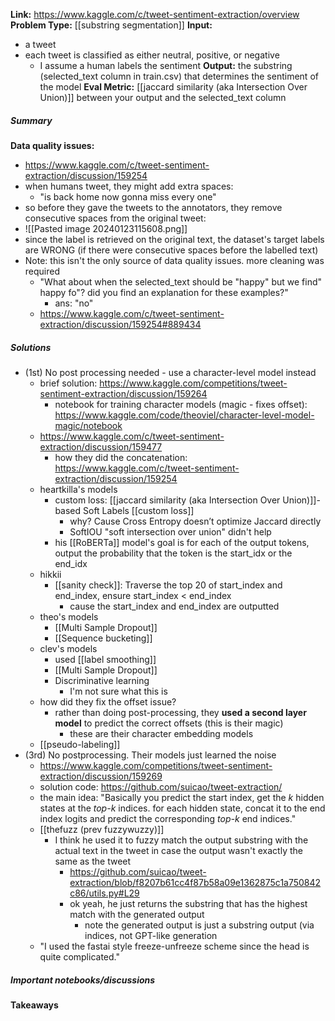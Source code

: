 **Link:** https://www.kaggle.com/c/tweet-sentiment-extraction/overview
**Problem Type:** [[substring segmentation]]
**Input:** 
- a tweet
- each tweet is classified as either neutral, positive, or negative
	- I assume a human labels the sentiment
**Output:** the substring (selected_text column in train.csv) that determines the sentiment of the model
**Eval Metric:** [[jaccard similarity (aka Intersection Over Union)]] between your output and the selected_text column
##### Summary

**Data quality issues:**
- https://www.kaggle.com/c/tweet-sentiment-extraction/discussion/159254
- when humans tweet, they might add extra spaces:
	- "is back home now      gonna miss every one"
- so before they gave the tweets to the annotators, they remove consecutive spaces from the original tweet:
- ![[Pasted image 20240123115608.png]]
- since the label is retrieved on the original text, the dataset's target labels are WRONG (if there were consecutive spaces before the labelled text)
- Note: this isn't the only source of data quality issues. more cleaning was required
	- "What about when the selected_text should be "happy" but we find" happy fo"? did you find an explanation for these examples?"
		- ans: "no"
	- https://www.kaggle.com/c/tweet-sentiment-extraction/discussion/159254#889434
##### Solutions
- (1st) No post processing needed - use a character-level model instead
	- brief solution: https://www.kaggle.com/competitions/tweet-sentiment-extraction/discussion/159264
		- notebook for training character models (magic - fixes offset): https://www.kaggle.com/code/theoviel/character-level-model-magic/notebook
	- https://www.kaggle.com/c/tweet-sentiment-extraction/discussion/159477
		- how they did the concatenation: https://www.kaggle.com/c/tweet-sentiment-extraction/discussion/159254
	- heartkilla's models
		- custom loss: [[jaccard similarity (aka Intersection Over Union)]]-based Soft Labels [[custom loss]]
			- why? Cause Cross Entropy doesn’t optimize Jaccard directly
			- SoftIOU "soft intersection over union" didn't help
		- his [[RoBERTa]] model's goal is for each of the output tokens, output the probability that the token is the start_idx or the end_idx
	- hikkii
		- [[sanity check]]: Traverse the top 20 of start_index and end_index, ensure start_index < end_index
			- cause the start_index and end_index are outputted 
	- theo's models
		- [[Multi Sample Dropout]]
		- [[Sequence bucketing]]
	- clev's models
		- used [[label smoothing]] 
		- [[Multi Sample Dropout]]
		- Discriminative learning
			- I'm not sure what this is
	- how did they fix the offset issue?
		- rather than doing post-processing, they **used a second layer model** to predict the correct offsets (this is their magic)
			- these are their character embedding models
	- [[pseudo-labeling]] 
- (3rd) No postprocessing. Their models just learned the noise
	- https://www.kaggle.com/competitions/tweet-sentiment-extraction/discussion/159269
	- solution code: https://github.com/suicao/tweet-extraction/
	- the main idea: "Basically you predict the start index, get the _k_ hidden states at the _top-k_ indices. for each hidden state, concat it to the end index logits and predict the corresponding _top-k_ end indices."
	- [[thefuzz (prev fuzzywuzzy)]]
		- I think he used it to fuzzy match the output substring with the actual text in the tweet in case the output wasn't exactly the same as the tweet
			- https://github.com/suicao/tweet-extraction/blob/f8207b61cc4f87b58a09e1362875c1a750842c86/utils.py#L29
			- ok yeah, he just returns the substring that has the highest match with the generated output
				- note the generated output is just a substring output (via indices, not GPT-like generation
	- "I used the fastai style freeze-unfreeze scheme since the head is quite complicated."

##### Important notebooks/discussions

#### Takeaways